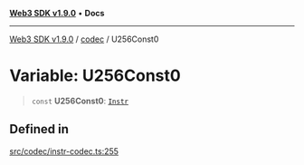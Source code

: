 [**Web3 SDK v1.9.0**](../../../README.md) • **Docs**

***

[Web3 SDK v1.9.0](../../../globals.md) / [codec](../README.md) / U256Const0

# Variable: U256Const0

> `const` **U256Const0**: [`Instr`](../type-aliases/Instr.md)

## Defined in

[src/codec/instr-codec.ts:255](https://github.com/Mystic-Nayy/alephium-web3/blob/c1afd789a197ce5fe21f08c2965942090157c33d/packages/web3/src/codec/instr-codec.ts#L255)

